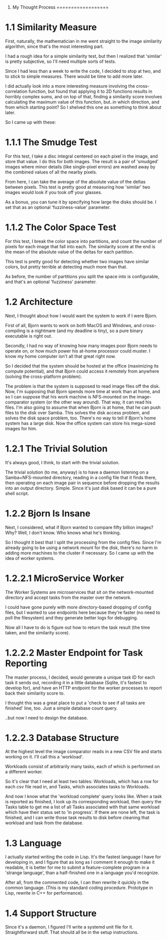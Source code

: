 1. My Thought Process
==================

1.1 Similarity Measure
======================

First, naturally, the mathematician in me went straight to the image
similarity algorithm, since that's the most interesting part.

I had a rough idea for a simple similarity test, but then I realized
that 'similar' is pretty subjective, so I'll need multiple sorts of
tests.

Since I had less than a week to write the code, I decided to stop at
two, and to stick to simple measures. There would be time to add more
later.

I did actually look into a more interesting measure involving the
cross-correlation function, but found that applying it to 2D functions
results in horribly complex sums, and on top of that, finding a
similarity score involves calculating the maximum value of this
function, but..in which direction, and from which starting point? So I
shelved this one as something to think about later.

So I came up with these:

1.1.1 The Smudge Test
===================

For this test, I take a disc integral centered on each pixel in the
image, and store that value. I do this for both images. The result is
a pair of 'smudged' images where minor details (like single-pixel
errors) are washed away by the combined values of all the nearby
pixels.

From here, I can take the average of the absolute value of the deltas
between pixels. This test is pretty good at measuring how 'similar'
two images would look if you took off your glasses.

As a bonus, you can tune it by specifying how large the disks should
be. I set that as an optional 'fuzziness-value' parameter.

1.1.2 The Color Space Test
========================

For this test, I break the color space into partitions, and count the
number of pixels for each image that fall into each. The similarity
score at the end is the mean of the absolute value of the deltas for
each partition.

This test is pretty good for detecting whether two images have similar
colors, but pretty terrible at detecting much more than that.

As before, the number of partitions you split the space into is
configurable, and that's an optional 'fuzziness' parameter.

1.2 Architecture
================

Next, I thought about how I would want the system to work if I were
Bjorn. 

First of all, Bjorn wants to work on both MacOS and Windows, and
cross-compiling is a nightmare (and my deadline is tiny), so a pure
binary executable is right out.

Secondly, I had no way of knowing how many images poor Bjorn needs to
operate on, or how much power his at-home processor could muster. I
know my home computer isn't all that great right now.

So I decided that the system should be hosted at the office
(maximizing its compute potential), and that Bjorn could access it
remotely from anywhere (solving the cross-platform problem).

The problem is that the system is supposed to read image files off the
disk. Now, I'm supposing that Bjorn spends more time at work than at
home, and so I can suppose that his work machine is NFS-mounted on the
image-comparator system (or the other way around). That way, it can
read his files. I'm also going to assume that when Bjorn is at home,
that he can push files to the disk over Samba. This solves the disk
access problem, and solves the disk space problem, too. There's no way
to tell if Bjorn's home system has a large disk. Now the office system
can store his mega-sized images for him.

1.2.1 The Trivial Solution
==========================

It's always good, I think, to start with the trivial solution.

The trivial solution (to me, anyway) is to have a daemon listening on
a Samba+NFS-mounted directory, reading in a config file that it finds
there, then operating on each image pair in sequence before dropping
the results into an output directory. Simple. Since it's just disk
based it can be a pure shell script.

1.2.2 Bjorn Is Insane
=====================

Next, I considered, what if Bjorn wanted to compare fifty billion
images? Why? Well, I don't know. Who knows what he's thinking.

So I thought it best that I split the processing from the config
files. Since I'm already going to be using a network mount for the
disk, there's no harm in adding more machines to the cluster if
necessary. So I came up with the idea of worker systems.

1.2.2.1 MicroService Worker
===========================

The Worker Systems are microservices that sit on the network-mounted
directory and accept tasks from the master over the network.

I could have gone purely with more directory-based dropping of config
files, but I wanted to use endpoints here because they're faster (no
need to poll the filesystem) and they generate better logs for
debugging.

Now all I have to do is figure out how to return the task result (the
time taken, and the similarity score).

1.2.2.2 Master Endpoint for Task Reporting
==========================================

The master process, I decided, would generate a unique task ID for
each task it sends out, recording it in a little database (Sqlite,
it's fastest to develop for), and have an HTTP endpoint for the worker
processes to report back their similarity score to.

I thought this was a great place to put a 'check to see if all tasks
are finished' line, too. Just a simple database count query.

..but now I need to design the database.

1.2.2.3 Database Structure
==========================

At the highest level the image comparator reads in a new CSV file and
starts working on it. I'll call this a 'workload'.

Workloads consist of arbitrarily many tasks, each of which is
performed on a different worker.

So it's clear that I need at least two tables: Workloads, which has a
row for each csv file read in, and Tasks, which associates tasks to
Workloads.

And now I know what the 'workload complete' query looks like. When a
task is reported as finished, I look up its corresponding workload,
then query the Tasks table to get me a list of all Tasks associated
with that same workload which have their status set to 'in
progress'. If there are none left, the task is finished, and I can
write those task results to disk before cleaning that workload and
task from the database.

1.3 Language
============

I actually started writing the code in Lisp. It's the fastest language
I have for developing in, and I figure that as long as I comment it
enough to make it readable, it is better for me to submit a
feature-complete program in a 'strange language', than a half-finished
one in a language you'd recognize.

After all, from the commented code, I can then rewrite it quickly in
the common language. (This is my standard coding procedure. Prototype
in Lisp, rewrite in C++ for performance).

1.4 Support Structure
=====================

Since it's a daemon, I figured I'll write a systemd unit file for
it. Straightforward stuff. That should all be in the setup
instructions.

